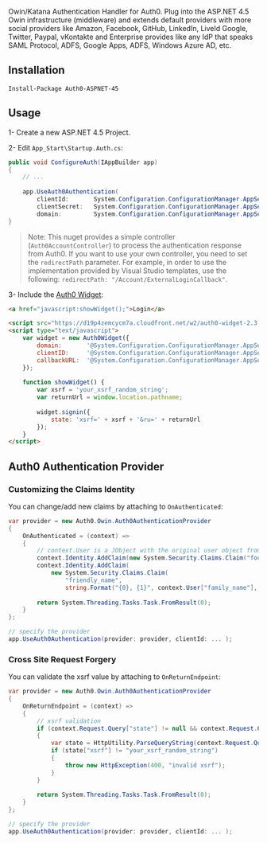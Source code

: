 Owin/Katana Authentication Handler for Auth0. Plug into the ASP.NET 4.5 Owin infrastructure (middleware) and extends default providers with more social providers like Amazon, Facebook, GitHub, LinkedIn, LiveId Google, Twitter, Paypal, vKontakte and Enterprise provides like any IdP that speaks SAML Protocol, ADFS, Google Apps, ADFS, Windows Azure AD, etc. 

## Installation

	Install-Package Auth0-ASPNET-45

## Usage

1- Create a new ASP.NET 4.5 Project.

2- Edit `App_Start\Startup.Auth.cs`:

~~~c#
public void ConfigureAuth(IAppBuilder app)
{
    // ...
    
    app.UseAuth0Authentication(
    	clientId:       System.Configuration.ConfigurationManager.AppSettings["auth0:ClientId"],
    	clientSecret:   System.Configuration.ConfigurationManager.AppSettings["auth0:ClientSecret"],
    	domain:         System.Configuration.ConfigurationManager.AppSettings["auth0:Domain"]);
}
~~~

> Note: This nuget provides a simple controller (`Auth0AccountController`) to process the authentication response from Auth0. If you want to use your own controller, you need to set the `redirectPath` parameter. For example, in order to use the implementation provided by Visual Studio templates, use the following: `redirectPath: "/Account/ExternalLoginCallback"`.

3- Include the <a href="https://github.com/auth0/auth0-widget.js" target="_new">Auth0 Widget</a>:

~~~html
<a href="javascript:showWidget();">Login</a>

<script src="https://d19p4zemcycm7a.cloudfront.net/w2/auth0-widget-2.3.min.js"></script>
<script type="text/javascript">
	var widget = new Auth0Widget({
	    domain:       '@System.Configuration.ConfigurationManager.AppSettings["auth0:Domain"]',
	    clientID:     '@System.Configuration.ConfigurationManager.AppSettings["auth0:ClientId"]',
	    callbackURL:  '@System.Configuration.ConfigurationManager.AppSettings["auth0:AppCallback"]'
	});
	
	function showWidget() {
		var xsrf = 'your_xsrf_random_string';
		var returnUrl = window.location.pathname;
		
		widget.signin({
			state: 'xsrf=' + xsrf + '&ru=' + returnUrl
		});
	}
</script>
~~~

## Auth0 Authentication Provider

### Customizing the Claims Identity

You can change/add new claims by attaching to `OnAuthenticated`:

~~~c#
var provider = new Auth0.Owin.Auth0AuthenticationProvider
{
	OnAuthenticated = (context) =>
	{
		// context.User is a JObject with the original user object from Auth0
		context.Identity.AddClaim(new System.Security.Claims.Claim("foo", "bar"));
		context.Identity.AddClaim(
			new System.Security.Claims.Claim(
				"friendly_name",
				string.Format("{0}, {1}", context.User["family_name"], context.User["given_name"])));
		
		return System.Threading.Tasks.Task.FromResult(0);
	}
};

// specify the provider
app.UseAuth0Authentication(provider: provider, clientId: ... );
~~~

### Cross Site Request Forgery

You can validate the xsrf value by attaching to `OnReturnEndpoint`:

~~~c#
var provider = new Auth0.Owin.Auth0AuthenticationProvider
{
	OnReturnEndpoint = (context) =>
	{
		// xsrf validation
		if (context.Request.Query["state"] != null && context.Request.Query["state"].Contains("xsrf="))
		{
			var state = HttpUtility.ParseQueryString(context.Request.Query["state"]);
			if (state["xsrf"] != "your_xsrf_random_string")
			{
				throw new HttpException(400, "invalid xsrf");
			}
		}
		
		return System.Threading.Tasks.Task.FromResult(0);
	}
};

// specify the provider
app.UseAuth0Authentication(provider: provider, clientId: ... );
~~~

